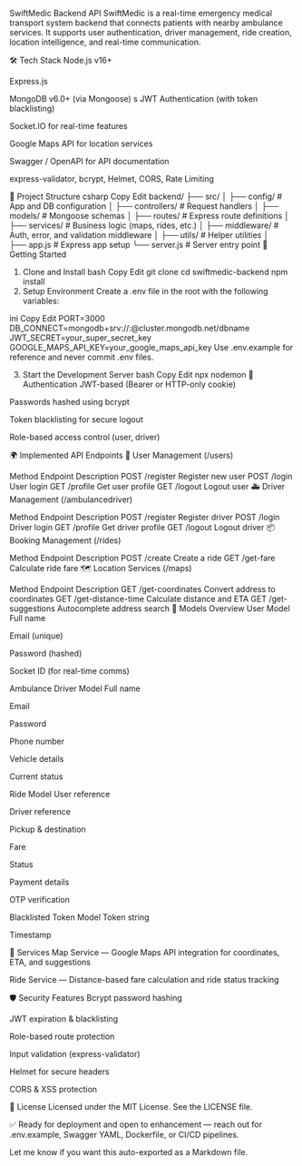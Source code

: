SwiftMedic Backend API
SwiftMedic is a real-time emergency medical transport system backend that connects patients with nearby ambulance services. It supports user authentication, driver management, ride creation, location intelligence, and real-time communication.

🛠 Tech Stack
Node.js v16+

Express.js

MongoDB v6.0+ (via Mongoose)
s
JWT Authentication (with token blacklisting)

Socket.IO for real-time features

Google Maps API for location services

Swagger / OpenAPI for API documentation

express-validator, bcrypt, Helmet, CORS, Rate Limiting

📁 Project Structure
csharp
Copy
Edit
backend/
├── src/
│   ├── config/          # App and DB configuration
│   ├── controllers/     # Request handlers
│   ├── models/          # Mongoose schemas
│   ├── routes/          # Express route definitions
│   ├── services/        # Business logic (maps, rides, etc.)
│   ├── middleware/      # Auth, error, and validation middleware
│   ├── utils/           # Helper utilities
│  
├── app.js               # Express app setup
└── server.js            # Server entry point
🚀 Getting Started
1. Clone and Install
bash
Copy
Edit
git clone
cd swiftmedic-backend
npm install
2. Setup Environment
Create a .env file in the root with the following variables:

ini
Copy
Edit
PORT=3000
DB_CONNECT=mongodb+srv://<username>:<password>@cluster.mongodb.net/dbname
JWT_SECRET=your_super_secret_key
GOOGLE_MAPS_API_KEY=your_google_maps_api_key
Use .env.example for reference and never commit .env files.

3. Start the Development Server
bash
Copy
Edit
npx nodemon
🔐 Authentication
JWT-based (Bearer or HTTP-only cookie)

Passwords hashed using bcrypt

Token blacklisting for secure logout

Role-based access control (user, driver)

🌍 Implemented API Endpoints
👤 User Management (/users)

Method	Endpoint	Description
POST	/register	Register new user
POST	/login	User login
GET	/profile	Get user profile
GET	/logout	Logout user
🚑 Driver Management (/ambulancedriver)

Method	Endpoint	Description
POST	/register	Register driver
POST	/login	Driver login
GET	/profile	Get driver profile
GET	/logout	Logout driver
📦 Booking Management (/rides)

Method	Endpoint	Description
POST	/create	Create a ride
GET	/get-fare	Calculate ride fare
🗺️ Location Services (/maps)

Method	Endpoint	Description
GET	/get-coordinates	Convert address to coordinates
GET	/get-distance-time	Calculate distance and ETA
GET	/get-suggestions	Autocomplete address search
🧠 Models Overview
User Model
Full name

Email (unique)

Password (hashed)

Socket ID (for real-time comms)

Ambulance Driver Model
Full name

Email

Password

Phone number

Vehicle details

Current status

Ride Model
User reference

Driver reference

Pickup & destination

Fare

Status

Payment details

OTP verification

Blacklisted Token Model
Token string

Timestamp

🧰 Services
Map Service — Google Maps API integration for coordinates, ETA, and suggestions

Ride Service — Distance-based fare calculation and ride status tracking

🛡️ Security Features
Bcrypt password hashing

JWT expiration & blacklisting

Role-based route protection

Input validation (express-validator)

Helmet for secure headers

CORS & XSS protection

📄 License
Licensed under the MIT License. See the LICENSE file.

✅ Ready for deployment and open to enhancement — reach out for .env.example, Swagger YAML, Dockerfile, or CI/CD pipelines.

Let me know if you want this auto-exported as a Markdown file.